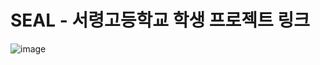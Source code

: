 # SEAL - 서령고등학교 학생 프로젝트 링크 
![image](https://user-images.githubusercontent.com/46562466/183345914-18267d76-692a-48b1-83ce-e197d6677fba.png)
